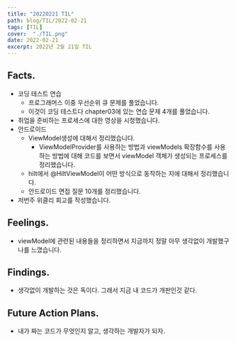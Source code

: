 ```yaml
---
title: "20220221 TIL"
path: blog/TIL/2022-02-21
tags: [TIL]
cover:  "./TIL.png"
date: 2022-02-21
excerpt: 2022년 2월 21일 TIL
---
```


## Facts.

- 코딩 테스트 연습
    - 프로그래머스 이중 우선순위 큐 문제를 풀었습니다.
    - 이것이 코딩 테스트다 chapter03에 있는 연습 문제 4개를 풀었습니다.
- 취업을 준비하는 프로세스에 대한 영상을 시청했습니다.
- 안드로이드
    - ViewModel생성에 대해서 정리했습니다.
        - ViewModelProvider를 사용하는 방법과 viewModels 확장함수를 사용하는 방법에 대해 코드를 보면서 viewModel 객체가 생성되는 프로세스를 정리했습니다.
    - hilt에서 @HiltViewModel이 어떤 방식으로 동작하는 지에 대해서 정리했습니다.
    - 안드로이드 면접 질문 10개를 정리했습니다.
- 저번주 위클리 회고를 작성했습니다.

## Feelings.

- viewModel에 관련된 내용들을 정리하면서 지금까지 정말 아무 생각없이 개발했구나를 느꼈습니다.

## Findings.

- 생각없이 개발하는 것은 독이다. 그래서 지금 내 코드가 개판인것 같다.

## Future Action Plans.

- 내가 짜는 코드가 무엇인지 알고, 생각하는 개발자가 되자.